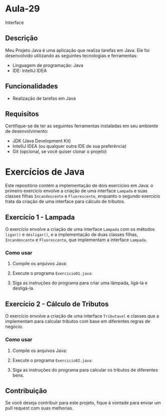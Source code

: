 # Aula-29
Interface

## Descrição

Meu Projeto Java é uma aplicação que realiza tarefas em Java. Ele foi desenvolvido utilizando as seguintes tecnologias e ferramentas:

- Linguagem de programação: Java
- IDE: IntelliJ IDEA

## Funcionalidades

- Realização de tarefas em Java

## Requisitos

Certifique-se de ter as seguintes ferramentas instaladas em seu ambiente de desenvolvimento:

- JDK (Java Development Kit)
- IntelliJ IDEA (ou qualquer outra IDE de sua preferência)
- Git (opcional, se você quiser clonar o projeto)

# Exercícios de Java

Este repositório contém a implementação de dois exercícios em Java: o primeiro exercício envolve a criação de uma interface `Lampada` e suas classes filhas `Incandescente` e `Fluorescente`, enquanto o segundo exercício trata da criação de uma interface para cálculo de tributos.

## Exercício 1 - Lampada

O exercício envolve a criação de uma interface `Lampada` com os métodos `ligar()` e `desligar()`, e a implementação de duas classes filhas, `Incandescente` e `Fluorescente`, que implementam a interface `Lampada`.

### Como usar

1. Compile os arquivos Java:


2. Execute o programa `Exercicio01.java`:

3. Siga as instruções do programa para criar uma lâmpada, ligá-la e desligá-la.



## Exercício 2 - Cálculo de Tributos

O exercício envolve a criação de uma interface `Tributavel` e classes que a implementam para calcular tributos com base em diferentes regras de negócio.

### Como usar

1. Compile os arquivos Java:

2. Execute o programa `Exercicio02.java`:

3. Siga as instruções do programa para calcular os tributos de diferentes bens.

## Contribuição

Se você deseja contribuir para este projeto, fique à vontade para enviar um pull request com suas melhorias.
